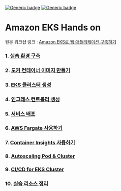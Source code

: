 [![Generic badge](https://img.shields.io/badge/language-English-orange.svg)](https://github.com/seochan2/amazon-eks-hands-on)
[![Generic badge](https://img.shields.io/badge/language-Korean-blue.svg)](https://github.com/sghaha/amazon-eks-hands-on)
# Amazon EKS Hands on
원본 워크샵 링크 : [Amazon EKS로 웹 애플리케이션 구축하기](https://aws-eks-web-application.workshop.aws/)
 
### 1. [실습 환경 구축](https://github.com/sghaha/amazon-eks-hands-on/blob/main/document/setting.md)
### 2. [도커 컨테이너 이미지 만들기](https://github.com/sghaha/amazon-eks-hands-on/blob/main/document/container.md)
### 3. [EKS 클러스터 생성](https://github.com/sghaha/amazon-eks-hands-on/blob/main/document/eks-cluster.md)
### 4. [인그레스 컨트롤러 생성](https://github.com/sghaha/amazon-eks-hands-on/blob/main/document/ingress-controller.md)
### 5. [서비스 배포](https://github.com/sghaha/amazon-eks-hands-on/blob/main/document/deploy-service.md)
### 6. [AWS Fargate 사용하기](https://github.com/sghaha/amazon-eks-hands-on/blob/main/document/fargate.md)
### 7. [Container Insights 사용하기](https://github.com/sghaha/amazon-eks-hands-on/blob/main/document/monitoring.md)
### 8. [Autoscaling Pod & Cluster](https://github.com/sghaha/amazon-eks-hands-on/blob/main/document/scaling.md)
### 9. [CI/CD for EKS Cluster](https://github.com/sghaha/amazon-eks-hands-on/blob/main/document/cicd.md)
### 10. [실습 리소스 정리](https://github.com/sghaha/amazon-eks-hands-on/blob/main/document/cleanup.md)

